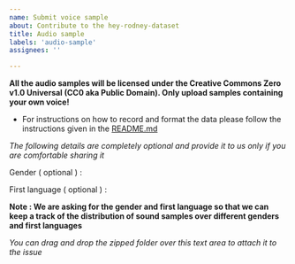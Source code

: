 ```yaml
---
name: Submit voice sample
about: Contribute to the hey-rodney-dataset
title: Audio sample
labels: 'audio-sample'
assignees: ''

---
```


__All the audio samples will be licensed under the Creative Commons Zero v1.0 Universal (CC0 aka Public Domain). Only upload samples containing your own voice!__

- For instructions on how to record and format the data please follow the instructions given in the [README.md](/README.md)

*_The following details are completely optional and provide it to us only  if you are comfortable sharing it_*

Gender ( optional ) :

First language ( optional ) :

__Note : We are asking for the gender and first language so that we can keep a track of the distribution of sound samples over different genders and first languages__

*_You can drag and drop the zipped folder over this text area to attach it to the issue_*
